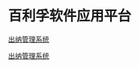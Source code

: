 ﻿# 百利孚软件应用平台
[出纳管理系统](/4d8d54b7-f3e8-4f99-a63a-a7e656559fc1/main)

[出纳管理系统](/4d8d54b7f3e84f99a63aa7e656559fc1/main)
